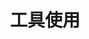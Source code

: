 ---
title: 工具使用
description: 记录高效使用工具的心得。
image: cover.jpg
style:
    background: "#ffe4c0"
    color: "#fff"
---